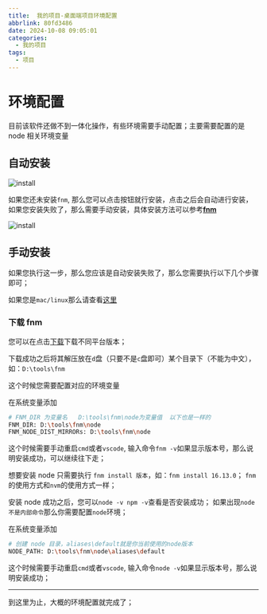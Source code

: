 ```yaml
---
title:  我的项目-桌面端项目环境配置
abbrlink: 80fd3486
date: 2024-10-08 09:05:01
categories:
  - 我的项目
tags:
  - 项目
---
```

# 环境配置


目前该软件还做不到一体化操作，有些环境需要手动配置；主要需要配置的是 node 相关环境变量


## 自动安装

![install](https://cn-sy1.rains3.com/cdn/images/image.67xcldj0yr.webp)

如果您还未安装`fnm`, 那么您可以点击按钮就行安装，点击之后会自动进行安装，如果您安装失败了，那么需要手动安装，具体安装方法可以参考[**fnm**](https://github.com/Schniz/fnm)

![install](https://cn-sy1.rains3.com/cdn/images/image.2vemr051xe.webp)

## 手动安装

如果您执行这一步，那么您应该是自动安装失败了，那么您需要执行以下几个步骤即可；

如果您是`mac/linux`那么请查看[这里](https://github.com/Schniz/fnm/blob/master/README.md#installation)

### 下载 fnm

您可以在点击[下载](https://github.com/Schniz/fnm/releases/tag/v1.37.1)下载不同平台版本；

下载成功之后将其解压放在`d`盘（只要不是`c`盘即可）某个目录下（不能为中文），如：`D:\tools\fnm`

这个时候您需要配置对应的环境变量

在系统变量添加

```bash
# FNM_DIR 为变量名   D:\tools\fnm\node为变量值  以下也是一样的
FNM_DIR: D:\tools\fnm\node
FNM_NODE_DIST_MIRRORs: D:\tools\fnm\node
```

这个时候需要手动重启`cmd`或者`vscode`, 输入命令`fnm -v`如果显示版本号，那么说明安装成功，可以继续往下走；

想要安装 node 只需要执行 `fnm install 版本`，如：`fnm install 16.13.0`； `fnm`的使用方式和`nvm`的使用方式一样；

安装 node 成功之后，您可以`node -v npm -v`查看是否安装成功； 如果出现`node 不是内部命令`那么你需要配置`node`环境；

在系统变量添加

```bash
# 创建 node 目录，aliases\default就是你当前使用的node版本
NODE_PATH: D:\tools\fnm\node\aliases\default
```

这个时候需要手动重启`cmd`或者`vscode`, 输入命令`node -v`如果显示版本号，那么说明安装成功；

---

到这里为止，大概的环境配置就完成了；
